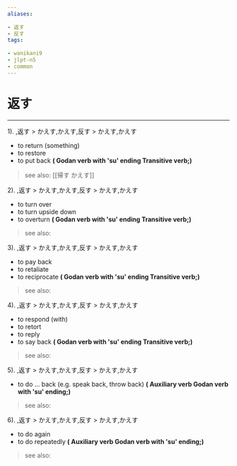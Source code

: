 ```yaml
---
aliases:
    
- 返す
- 反す
tags:
    
- wanikani9
- jlpt-n5
- common
---
```


# 返す
---
1).
,返す > かえす,かえす,反す > かえす,かえす

- to return (something)
- to restore
- to put back
**( Godan verb with 'su' ending Transitive verb;)**
> see also:  [[帰す かえす]]
            
2).
,返す > かえす,かえす,反す > かえす,かえす

- to turn over
- to turn upside down
- to overturn
**( Godan verb with 'su' ending Transitive verb;)**
> see also: 
            
3).
,返す > かえす,かえす,反す > かえす,かえす

- to pay back
- to retaliate
- to reciprocate
**( Godan verb with 'su' ending Transitive verb;)**
> see also: 
            
4).
,返す > かえす,かえす,反す > かえす,かえす

- to respond (with)
- to retort
- to reply
- to say back
**( Godan verb with 'su' ending Transitive verb;)**
> see also: 
            
5).
,返す > かえす,かえす,反す > かえす,かえす

- to do ... back (e.g. speak back, throw back)
**( Auxiliary verb Godan verb with 'su' ending;)**
> see also: 
            
6).
,返す > かえす,かえす,反す > かえす,かえす

- to do again
- to do repeatedly
**( Auxiliary verb Godan verb with 'su' ending;)**
> see also: 
            